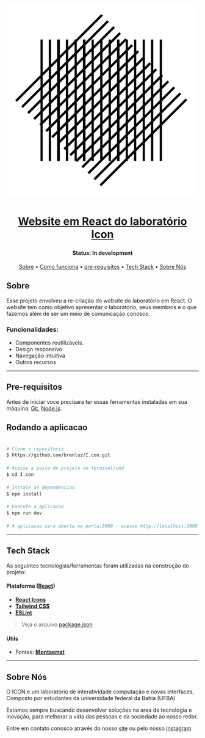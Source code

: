 <h1 align="center">
    <img alt="I.con" title="#About" src="src/assets/images/logo.png" />
</h1>

<h1 align="center">
  <a href="#"> Website em React do laboratório Icon</a>
</h1>

<h3 align="center"></h3>

<h4 align="center"> 
	 Status: In development
</h4>

<p align="center">
 <a href="#sobre">Sobre</a> •
 <a href="#como-funciona">Como funciona</a> • 
 <a href="#pre-requisitos">pre-requisitos</a> • 
 <a href="#tech-stack">Tech Stack</a> •
 <a href="#sobre-nós">Sobre Nós</a>
</p>

## Sobre

Esse projeto envolveu a re-criação do website do laboratório em React. O website tem como objetivo apresentar o laboratório, seus membros e o que fazemos além de ser um meio de comunicação conosco.

### Funcionalidades:

- Componentes reutilizáveis.
- Design responsivo
- Navegação intuitiva
- Outros recursos

---

## Pre-requisitos

Antes de iniciar voce precisara ter essas ferramentas instaladas em sua máquina: [Git](https://git-scm.com), [Node.js](https://nodejs.org/en/).

## Rodando a aplicacao 

```bash

# Clone o repositorio
$ https://github.com/brenluz/I.con.git

# Acesse a pasta do projeto no terminal/cmd
$ cd I.con

# Instale as dependencias
$ npm install

# Execute a aplicacao
$ npm run dev

# A aplicacao sera aberta na porta:3000 - acesse http://localhost:3000

```

---

## Tech Stack

As seguintes tecnologias/ferramentas foram utilizadas na construção do projeto:

#### **Plataforma** ([React](https://reactjs.org/))


- **[React Icons](https://react-icons.github.io/react-icons/)**
- **[Tailwind CSS](https://tailwindcss.com/)**
- **[ESLint](https://eslint.org/)**
> Veja o arquivo [package.json](https://github.com/evelinsteiger/README-template/blob/master/package.json)

#### **Utils**

- Fontes: **[Montserrat](https://fonts.google.com/specimen/Montserrat)**

---

## Sobre Nós
 
O ICON e um laboratório de interatividade computação e novas interfaces, Composto por estudantes da universidade federal da Bahia (UFBA) 

Estamos sempre buscando desenvolver soluções na area de tecnologia e inovação, para melhorar a vida das pessoas e da sociedade ao nosso redor.

Entre em contato conosco através do nosso [site](https://icon.ufba.br/) ou pelo nosso [Instagram](https://www.instagram.com/lab.icon/)